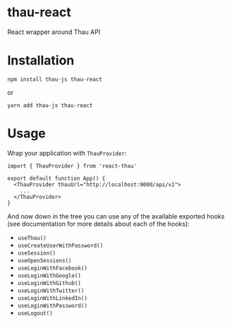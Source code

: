 # thau-react

React wrapper around Thau API

# Installation
```
npm install thau-js thau-react
```

or

```
yarn add thau-js thau-react
```

# Usage

Wrap your application with `ThauProvider`:

```tsx
import { ThauProvider } from 'react-thau'

export default function App() {
  <ThauProvider thauUrl="http://localhost:9000/api/v1">
    ...
  </ThauProvider>
}
```

And now down in the tree you can use any of the available exported hooks (see documentation for more details about each of the hooks):
* `useThau()`
* `useCreateUserWithPassword()`
* `useSession()`
* `useOpenSessions()`
* `useLoginWithFacebook()`
* `useLoginWithGoogle()`
* `useLoginWithGithub()`
* `useLoginWithTwitter()`
* `useLoginWithLinkedIn()`
* `useLoginWithPassword()`
* `useLogout()`
